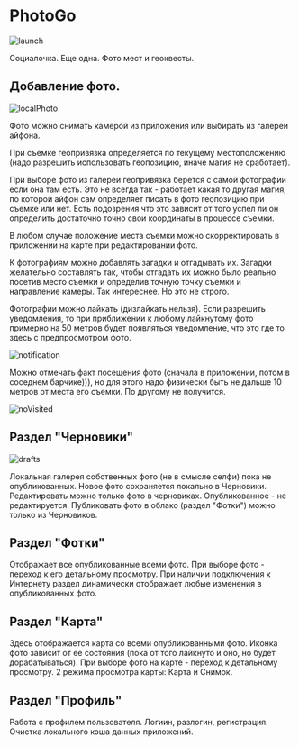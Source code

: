 # PhotoGo
![launch](https://user-images.githubusercontent.com/48822607/174023282-e37bb234-1c19-4338-83ea-e7b11a68ffcf.jpg)

Социалочка. Еще одна. 
Фото мест и геоквесты.

## Добавление фото.
![localPhoto](https://user-images.githubusercontent.com/48822607/174025788-b0c03ab6-405b-44de-9223-98efecfce04a.jpg)

Фото можно снимать камерой из приложения или выбирать из галереи айфона.

При съемке геопривязка определяется по текущему местоположению (надо разрешить использовать геопозицию, иначе магия не сработает).

При выборе фото из галереи геопривязка берется с самой фотографии если она там есть. Это не всегда так - работает какая то другая магия, по которой айфон сам определяет писать в фото геопозицию при съемке или нет. Есть подозрения что это зависит от того успел ли он определить достаточно точно свои координаты в процессе съемки.

В любом случае положение места съемки можно скорректировать в приложении на карте при редактировании фото.

К фотографиям можно добавлять загадки и отгадывать их. Загадки желательно составлять так, чтобы отгадать их можно было реально посетив место съемки и определив точную точку съемки и направление камеры. Так интереснее. Но это не строго.

Фотографии можно лайкать (дизлайкать нельзя). Если разрешить уведомления, то при приближении к любому лайкнутому фото примерно на 50 метров будет появляться уведомление, что это где то здесь с предпросмотром фото. 

![notification](https://user-images.githubusercontent.com/48822607/174026743-b6f8e462-c730-440b-8819-a3029e2623ae.jpg)

Можно отмечать факт посещения фото (сначала в приложении, потом в соседнем барчике))), но для этого надо физически быть не дальше 10 метров от места его съемки. По другому не получится.

![noVisited](https://user-images.githubusercontent.com/48822607/174027501-679f358e-e4c1-4b64-b04f-8ba2e1aba347.jpg)

## Раздел "Черновики" 

![drafts](https://user-images.githubusercontent.com/48822607/174028264-08d1727b-a379-462a-89ce-810d29314726.jpg)

Локальная галерея собственных фото (не в смысле селфи) пока не опубликованных.
Новое фото сохраняется локально в Черновики.
Редактировать можно только фото в черновиках. Опубликованное - не редактируется.
Публиковать фото в облако (раздел "Фотки") можно только из Черновиков.

## Раздел "Фотки"
Отображает все опубликованные всеми фото. При выборе фото - переход к его детальному просмотру.
При наличии подключения к Интернету раздел динамически отображает любые изменения в опубликованных фото. 

## Раздел "Карта"
Здесь отображается карта со всеми опубликованными фото. Иконка фото зависит от ее состояния (пока от того лайкнуто и оно, но будет дорабатываться).
При выборе фото на карте - переход к детальному просмотру.
2 режима просмотра карты: Карта и Снимок.

## Раздел "Профиль"
Работа с профилем пользователя. Логиин, разлогин, регистрация.
Очистка локального кэша данных приложений.
